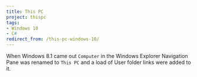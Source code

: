 ```yaml
---
title: This PC
project: thispc
tags: 
- Windows 10 
- C#
redirect_from: /this-pc-windows-10/
---
```

When Windows 8.1 came out `Computer` in the Windows Explorer Navigation Pane was renamed to `This PC` and a load of User folder links were added to it.
